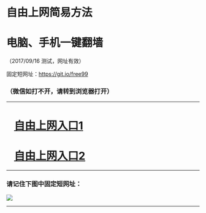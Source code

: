 ﻿# 自由上网简易方法

# 电脑、手机一键翻墙

（2017/09/16 测试，网址有效）

固定短网址：https://git.io/free99

### （微信如打不开，请转到浏览器打开）


***





# &nbsp;&nbsp; <a href="http://ft175104549.fwq-tz1003.online/fwqtz01.html?t=09160019504 " target="_blank">自由上网入口1</a>
# &nbsp;&nbsp; <a href="http://ft2301821073.fwq-tz1004.online/fwqtz02.html?t=091600127423 " target="_blank">自由上网入口2</a>
***

### 请记住下图中固定短网址：

<img src="https://s3-us-west-2.amazonaws.com/fwq-1001/yjfq-20170905okok.png" /> 


***

